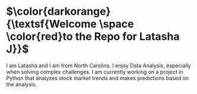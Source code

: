 # $\color{darkorange}{\textsf{Welcome \space \color{red}to the Repo for Latasha J}}$


I am Latasha and I am from North Carolina.  I enjoy Data Analysis, especially when solving complex challenges.  I am currently working on a project in Python that analyzes stock market trends and makes predictions based on the analysis.

